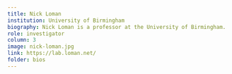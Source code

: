 ```yaml
---
title: Nick Loman
institution: University of Birmingham
biography: Nick Loman is a professor at the University of Birmingham.
role: investigator
column: 3
image: nick-loman.jpg
link: https://lab.loman.net/
folder: bios
---
```

